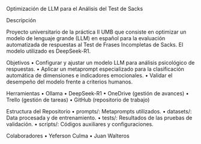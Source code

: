 Optimización de LLM para el Análisis del Test de Sacks

Descripción

Proyecto universitario de la práctica II UMB que consiste en optimizar un modelo de lenguaje grande (LLM) en español para la evaluación automatizada de respuestas al Test de Frases Incompletas de Sacks. El modelo utilizado es DeepSeek-R1.

Objetivos
	•	Configurar y ajustar un modelo LLM para análisis psicológico de respuestas.
	•	Aplicar un metaprompt especializado para la clasificación automática de dimensiones e indicadores emocionales.
	•	Validar el desempeño del modelo frente a criterios humanos.

Herramientas
	•	Ollama
	•	DeepSeek-R1
	•	OneDrive (gestión de avances)
	•	Trello (gestión de tareas)
	•	GitHub (repositorio de trabajo)

Estructura del Repositorio
	•	prompts/: Metaprompts utilizados.
	•	datasets/: Data procesada y de entrenamiento.
	•	tests/: Resultados de las pruebas de validación.
	•	scripts/: Códigos auxiliares y configuraciones.

Colaboradores
	•	Yeferson Culma
	•	Juan Walteros
